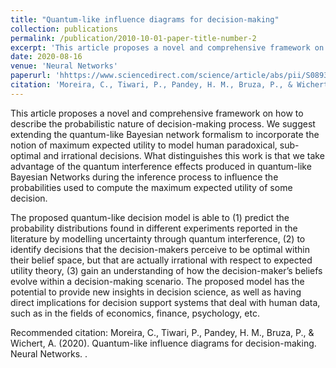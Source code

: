 ```yaml
---
title: "Quantum-like influence diagrams for decision-making"
collection: publications
permalink: /publication/2010-10-01-paper-title-number-2
excerpt: 'This article proposes a novel and comprehensive framework on how to describe the probabilistic nature of decision-making process.'
date: 2020-08-16
venue: 'Neural Networks'
paperurl: 'hhttps://www.sciencedirect.com/science/article/abs/pii/S0893608020302501'
citation: 'Moreira, C., Tiwari, P., Pandey, H. M., Bruza, P., & Wichert, A. (2020). Quantum-like influence diagrams for decision-making. Neural Networks.'
---
```

This article proposes a novel and comprehensive framework on how to describe the probabilistic nature of decision-making process. We suggest extending the quantum-like Bayesian network formalism to incorporate the notion of maximum expected utility to model human paradoxical, sub-optimal and irrational decisions. What distinguishes this work is that we take advantage of the quantum interference effects produced in quantum-like Bayesian Networks during the inference process to influence the probabilities used to compute the maximum expected utility of some decision.

The proposed quantum-like decision model is able to (1) predict the probability distributions found in different experiments reported in the literature by modelling uncertainty through quantum interference, (2) to identify decisions that the decision-makers perceive to be optimal within their belief space, but that are actually irrational with respect to expected utility theory, (3) gain an understanding of how the decision-maker’s beliefs evolve within a decision-making scenario. The proposed model has the potential to provide new insights in decision science, as well as having direct implications for decision support systems that deal with human data, such as in the fields of economics, finance, psychology, etc.




Recommended citation: Moreira, C., Tiwari, P., Pandey, H. M., Bruza, P., & Wichert, A. (2020). Quantum-like influence diagrams for decision-making. Neural Networks.
.

